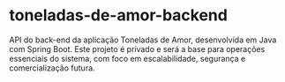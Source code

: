 # toneladas-de-amor-backend
API do back-end da aplicação Toneladas de Amor, desenvolvida em Java com Spring Boot. Este projeto é privado e será a base para operações essenciais do sistema, com foco em escalabilidade, segurança e comercialização futura.
